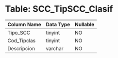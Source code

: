 # Table: SCC_TipSCC_Clasif

| Column Name | Data Type | Nullable |
|-------------|-----------|----------|
| Tipo_SCC | tinyint | NO |
| Cod_Tipclas | tinyint | NO |
| Descripcion | varchar | NO |
